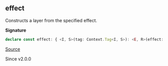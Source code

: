 ## effect

Constructs a layer from the specified effect.

**Signature**

```ts
declare const effect: { <I, S>(tag: Context.Tag<I, S>): <E, R>(effect: Effect.Effect<Types.NoInfer<S>, E, R>) => Layer<I, E, R>; <I, S, E, R>(tag: Context.Tag<I, S>, effect: Effect.Effect<Types.NoInfer<S>, E, R>): Layer<I, E, R>; }
```

[Source](https://github.com/Effect-TS/effect/tree/main/packages/effect/src/Layer.ts#L272)

Since v2.0.0